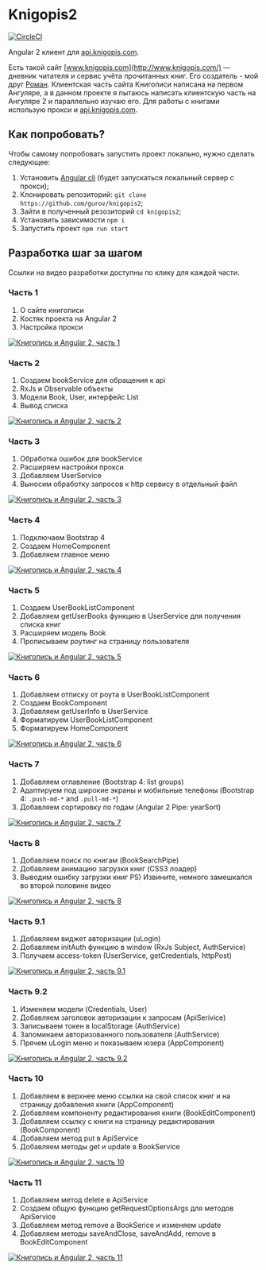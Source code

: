 # Knigopis2


[![CircleCI](https://circleci.com/gh/gurov/knigopis2/tree/master.svg?style=shield&circle-token=17f0b5b5162c47741913d49d9fafcaa6232ca61a)](https://circleci.com/gh/gurov/knigopis2/tree/master)

Angular 2 клиент для [api.knigopis.com](https://github.com/knigopis/api.knigopis.com).

Есть такой сайт [www.knigopis.com](http://www.knigopis.com/) — дневник читателя и сервис учёта прочитанных книг. Его создатель - мой друг [Роман](http://github.com/rnixik). Клиентская часть сайта Книгописи написана на первом Ангуляре, а в данном проекте я пытаюсь написать клиентскую часть на Ангуляре 2 и параллельно изучаю его. Для работы с книгами использую прокси и [api.knigopis.com](https://github.com/knigopis/api.knigopis.com).

## Как попробовать?
Чтобы самому попробовать запустить проект локально, нужно сделать следующее:
1) Установить [Angular cli](https://cli.angular.io/) (будет запускаться локальный сервер с прокси);
2) Клонировать репозиторий: `git clone https://github.com/gurov/knigopis2`;
3) Зайти в полученный резозиторий `cd knigopis2`;
4) Установить зависимости `npm i`
5) Запустить проект `npm run start`

## Разработка шаг за шагом
Ссылки на видео разработки доступны по клику для каждой части.

### Часть 1

1) О сайте книгописи
2) Костяк проекта на Angular 2
3) Настройка прокси

[![Книгопись и Angular 2, часть 1](http://img.youtube.com/vi/yC49u1Y5faE/mqdefault.jpg)](http://www.youtube.com/watch?v=yC49u1Y5faE "Книгопись и Angular 2, часть 1")

### Часть 2

1) Создаем bookService для обращения к api
2) RxJs и Observable объекты
4) Модели Book, User, интерфейс List
3) Вывод списка

[![Книгопись и Angular 2, часть 2](http://img.youtube.com/vi/TSANCWd1kNk/mqdefault.jpg)](http://www.youtube.com/watch?v=TSANCWd1kNk "Книгопись и Angular 2, часть 2")


### Часть 3

1) Обработка ошибок для bookService
2) Расширяем настройки прокси
4) Добавляем UserService
3) Выносим обработку запросов к http сервису в отдельный файл

[![Книгопись и Angular 2, часть 3](http://img.youtube.com/vi/HbL1dmYIhdQ/mqdefault.jpg)](http://www.youtube.com/watch?v=HbL1dmYIhdQ "Книгопись и Angular 2, часть 3")

### Часть 4

1) Подключаем Bootstrap 4
2) Создаем HomeComponent
3) Добавляем главное меню

[![Книгопись и Angular 2, часть 4](http://img.youtube.com/vi/s42urb3xkzY/mqdefault.jpg)](http://www.youtube.com/watch?v=s42urb3xkzY "Книгопись и Angular 2, часть 4")

### Часть 5

1) Создаем UserBookListComponent
2) Добавляем getUserBooks функцию в UserService для получения списка книг
3) Расширяем модель Book
4) Прописываем роутинг на страницу пользователя

[![Книгопись и Angular 2, часть 5](http://img.youtube.com/vi/DGSUFjsutnw/mqdefault.jpg)](http://www.youtube.com/watch?v=DGSUFjsutnw "Книгопись и Angular 2, часть 5")

### Часть 6

1) Добавляем отписку от роута в UserBookListComponent
2) Создаем BookComponent
3) Добавляем getUserInfo в UserService
4) Форматируем UserBookListComponent
4) Форматируем HomeComponent

[![Книгопись и Angular 2, часть 6](http://img.youtube.com/vi/Nt9FXoWvKpI/mqdefault.jpg)](http://www.youtube.com/watch?v=Nt9FXoWvKpI "Книгопись и Angular 2, часть 6")

### Часть 7

1) Добавляем оглавление (Bootstrap 4: list groups)
2) Адаптируем под широкие экраны и мобильные телефоны (Bootstrap 4: `.push-md-*` and `.pull-md-*`)
3) Добавляем сортировку по годам (Angular 2 Pipe: yearSort)

[![Книгопись и Angular 2, часть 7](http://img.youtube.com/vi/iwFsj2p3VOg/mqdefault.jpg)](http://www.youtube.com/watch?v=iwFsj2p3VOg "Книгопись и Angular 2, часть 7")

### Часть 8

1) Добавляем поиск по книгам (BookSearchPipe)
2) Добавляем анимацию загрузки книг (CSS3 лоадер)
3) Выводим ошибку загрузки книг
PS) Извините, немного замешкался во второй половине видео

[![Книгопись и Angular 2, часть 8](http://img.youtube.com/vi/dzLO7Irev6I/mqdefault.jpg)](http://www.youtube.com/watch?v=dzLO7Irev6I "Книгопись и Angular 2, часть 8")

### Часть 9.1

1) Добавляем виджет авторизации (uLogin)
2) Добавляем initAuth функцию в window (RxJs Subject, AuthService)
3) Получаем access-token (UserService, getCredentials, httpPost)

[![Книгопись и Angular 2, часть 9.1](http://img.youtube.com/vi/DMHXDjKqsn0/mqdefault.jpg)](http://www.youtube.com/watch?v=DMHXDjKqsn0 "Книгопись и Angular 2, часть 9.1")

### Часть 9.2

1) Изменяем модели (Credentials, User)
2) Добавляем заголовок авторизации к запросам (ApiSerivice)
3) Записываем токен в localStorage (AuthService)
4) Запоминаем авторизованного пользователя (AuthService)
4) Прячем uLogin меню и показываем юзера (AppComponent)

[![Книгопись и Angular 2, часть 9.2](http://img.youtube.com/vi/kOzXQXm6Aks/mqdefault.jpg)](http://www.youtube.com/watch?v=kOzXQXm6Aks "Книгопись и Angular 2, часть 9.2")

### Часть 10

1) Добавляем в верхнее меню ссылки на свой список книг и на страницу добавления книги (AppComponent)
2) Добавляем компоненту редактирования книги (BookEditComponent)
3) Добавляем ссылку с книги на страницу редактирования (BookComponent)
4) Добавляем метод put в ApiService
5) Добавляем методы get и update в BookService

[![Книгопись и Angular 2, часть 10](http://img.youtube.com/vi/KFVFLhlFko8/mqdefault.jpg)](http://www.youtube.com/watch?v=KFVFLhlFko8 "Книгопись и Angular 2, часть 10")

### Часть 11

1) Добавляем метод delete в ApiService
2) Создаем общую функцию getRequestOptionsArgs для методов ApiService
3) Добавляем метод remove а BookSerice и изменяем update
4) Добавляем методы saveAndClose, saveAndAdd, remove в BookEditComponent

[![Книгопись и Angular 2, часть 11](http://img.youtube.com/vi/EW-Cgu5fA1w/mqdefault.jpg)](http://www.youtube.com/watch?v=EW-Cgu5fA1w "Книгопись и Angular 2, часть 11")


